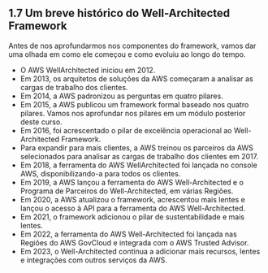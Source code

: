 ## 1.7 Um breve histórico do Well-Architected Framework

Antes de nos aprofundarmos nos componentes do framework, vamos dar uma olhada em como ele começou e como evoluiu ao longo do tempo.

- O AWS WellArchitected iniciou em 2012. 
- Em 2013, os arquitetos de soluções da AWS começaram a analisar as cargas de trabalho dos clientes. 
- Em 2014, a AWS padronizou as perguntas em quatro pilares. 
- Em 2015, a AWS publicou um framework formal baseado nos quatro pilares. Vamos nos aprofundar nos pilares em um módulo posterior deste curso.
- Em 2016, foi acrescentado o pilar de excelência operacional ao Well-Architected Framework. 
- Para expandir para mais clientes, a AWS treinou os parceiros da AWS selecionados para analisar as cargas de trabalho dos clientes em 2017. 
- Em 2018, a ferramenta do AWS WellArchitected foi lançada no console AWS, disponibilizando-a para todos os clientes. 
- Em 2019, a AWS lançou a ferramenta do AWS Well-Architected e o Programa de Parceiros do Well-Architected, em várias Regiões. 
- Em 2020, a AWS atualizou o framework, acrescentou mais lentes e lançou o acesso à API para a ferramenta do AWS Well-Architected. 
- Em 2021, o framework adicionou o pilar de sustentabilidade e mais lentes. 
- Em 2022, a ferramenta do AWS Well-Architected foi lançada nas Regiões do AWS GovCloud e integrada com o AWS Trusted Advisor. 
- Em 2023, o Well-Architected continua a adicionar mais recursos, lentes e integrações com outros serviços da AWS.
